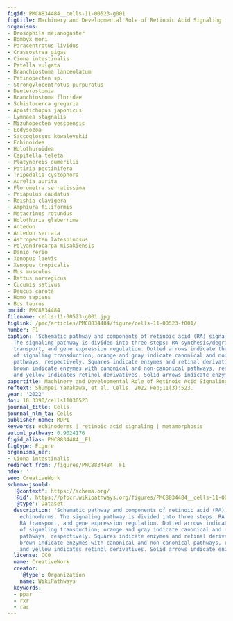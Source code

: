 ```yaml
---
figid: PMC8834484__cells-11-00523-g001
figtitle: Machinery and Developmental Role of Retinoic Acid Signaling in Echinoderms
organisms:
- Drosophila melanogaster
- Bombyx mori
- Paracentrotus lividus
- Crassostrea gigas
- Ciona intestinalis
- Patella vulgata
- Branchiostoma lanceolatum
- Patinopecten sp.
- Strongylocentrotus purpuratus
- Deuterostomia
- Branchiostoma floridae
- Schistocerca gregaria
- Apostichopus japonicus
- Lymnaea stagnalis
- Mizuhopecten yessoensis
- Ecdysozoa
- Saccoglossus kowalevskii
- Echinoidea
- Holothuroidea
- Capitella teleta
- Platynereis dumerilii
- Patiria pectinifera
- Tripedalia cystophora
- Aurelia aurita
- Florometra serratissima
- Priapulus caudatus
- Reishia clavigera
- Amphiura filiformis
- Metacrinus rotundus
- Holothuria glaberrima
- Antedon
- Antedon serrata
- Astropecten latespinosus
- Polyandrocarpa misakiensis
- Danio rerio
- Xenopus laevis
- Xenopus tropicalis
- Mus musculus
- Rattus norvegicus
- Cucumis sativus
- Daucus carota
- Homo sapiens
- Bos taurus
pmcid: PMC8834484
filename: cells-11-00523-g001.jpg
figlink: /pmc/articles/PMC8834484/figure/cells-11-00523-f001/
number: F1
caption: 'Schematic pathway and components of retinoic acid (RA) signaling in echinoderms.
  The signaling pathway is divided into three steps: RA synthesis/degradation, RA
  transport, and gene expression regulation. Dotted arrows indicate the direction
  of signaling transduction; orange and gray indicate canonical and non-canonical
  pathways, respectively. Squares indicate enzymes and retinal derivatives; blue,
  brown indicate enzymes with canonical and non-canonical pathways, respectively,
  and yellow indicates retinol derivatives. Solid arrows indicate enzyme functions.'
papertitle: Machinery and Developmental Role of Retinoic Acid Signaling in Echinoderms.
reftext: Shumpei Yamakawa, et al. Cells. 2022 Feb;11(3):523.
year: '2022'
doi: 10.3390/cells11030523
journal_title: Cells
journal_nlm_ta: Cells
publisher_name: MDPI
keywords: echinoderms | retinoic acid signaling | metamorphosis
automl_pathway: 0.9024176
figid_alias: PMC8834484__F1
figtype: Figure
organisms_ner:
- Ciona intestinalis
redirect_from: /figures/PMC8834484__F1
ndex: ''
seo: CreativeWork
schema-jsonld:
  '@context': https://schema.org/
  '@id': https://pfocr.wikipathways.org/figures/PMC8834484__cells-11-00523-g001.html
  '@type': Dataset
  description: 'Schematic pathway and components of retinoic acid (RA) signaling in
    echinoderms. The signaling pathway is divided into three steps: RA synthesis/degradation,
    RA transport, and gene expression regulation. Dotted arrows indicate the direction
    of signaling transduction; orange and gray indicate canonical and non-canonical
    pathways, respectively. Squares indicate enzymes and retinal derivatives; blue,
    brown indicate enzymes with canonical and non-canonical pathways, respectively,
    and yellow indicates retinol derivatives. Solid arrows indicate enzyme functions.'
  license: CC0
  name: CreativeWork
  creator:
    '@type': Organization
    name: WikiPathways
  keywords:
  - ppar
  - rxr
  - rar
---
```

